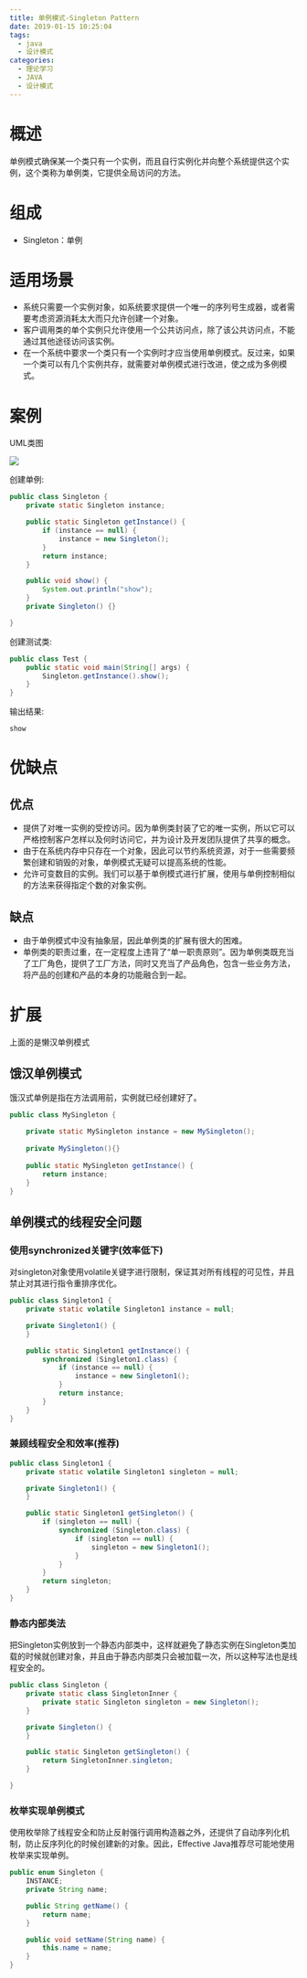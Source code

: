 ```yaml
---
title: 单例模式-Singleton Pattern
date: 2019-01-15 10:25:04
tags:
  - java
  - 设计模式
categories: 
  - 理论学习
  - JAVA
  - 设计模式
---
```


# 概述

单例模式确保某一个类只有一个实例，而且自行实例化并向整个系统提供这个实例，这个类称为单例类，它提供全局访问的方法。<!-- more -->

# 组成

- Singleton：单例

# 适用场景

- 系统只需要一个实例对象，如系统要求提供一个唯一的序列号生成器，或者需要考虑资源消耗太大而只允许创建一个对象。
- 客户调用类的单个实例只允许使用一个公共访问点，除了该公共访问点，不能通过其他途径访问该实例。
- 在一个系统中要求一个类只有一个实例时才应当使用单例模式。反过来，如果一个类可以有几个实例共存，就需要对单例模式进行改进，使之成为多例模式。

# 案例

UML类图

![](https://i.loli.net/2019/01/14/5c3ca9c87c39b.png)

创建单例:

```java
public class Singleton {
    private static Singleton instance;

    public static Singleton getInstance() {
        if (instance == null) {
            instance = new Singleton();
        }
        return instance;
    }

    public void show() {
        System.out.println("show");
    }
    private Singleton() {}

}
```

创建测试类:

```java
public class Test {
    public static void main(String[] args) {
        Singleton.getInstance().show();
    }
}
```

输出结果:

```
show
```

# 优缺点

## 优点

- 提供了对唯一实例的受控访问。因为单例类封装了它的唯一实例，所以它可以严格控制客户怎样以及何时访问它，并为设计及开发团队提供了共享的概念。
- 由于在系统内存中只存在一个对象，因此可以节约系统资源，对于一些需要频繁创建和销毁的对象，单例模式无疑可以提高系统的性能。
- 允许可变数目的实例。我们可以基于单例模式进行扩展，使用与单例控制相似的方法来获得指定个数的对象实例。

## 缺点

- 由于单例模式中没有抽象层，因此单例类的扩展有很大的困难。
- 单例类的职责过重，在一定程度上违背了“单一职责原则”。因为单例类既充当了工厂角色，提供了工厂方法，同时又充当了产品角色，包含一些业务方法，将产品的创建和产品的本身的功能融合到一起。

# 扩展

上面的是懒汉单例模式

## 饿汉单例模式

饿汉式单例是指在方法调用前，实例就已经创建好了。

```java
public class MySingleton {
	
	private static MySingleton instance = new MySingleton();
	
	private MySingleton(){}
	
	public static MySingleton getInstance() {
		return instance;
	}
}
```

## 单例模式的线程安全问题

### 使用synchronized关键字(效率低下)

对singleton对象使用volatile关键字进行限制，保证其对所有线程的可见性，并且禁止对其进行指令重排序优化。

```java
public class Singleton1 {
    private static volatile Singleton1 instance = null;

    private Singleton1() {
    }

    public static Singleton1 getInstance() {
        synchronized (Singleton1.class) {
            if (instance == null) {
                instance = new Singleton1();
            }
            return instance;
        }
    }
}
```

### 兼顾线程安全和效率(推荐)

```java
public class Singleton1 {
    private static volatile Singleton1 singleton = null;

    private Singleton1() {
    }

    public static Singleton1 getSingleton() {
        if (singleton == null) {
            synchronized (Singleton.class) {
                if (singleton == null) {
                    singleton = new Singleton1();
                }
            }
        }
        return singleton;
    }
}
```

### 静态内部类法

把Singleton实例放到一个静态内部类中，这样就避免了静态实例在Singleton类加载的时候就创建对象，并且由于静态内部类只会被加载一次，所以这种写法也是线程安全的。

```java
public class Singleton {
    private static class SingletonInner {
        private static Singleton singleton = new Singleton();
    }

    private Singleton() {
    }

    public static Singleton getSingleton() {
        return SingletonInner.singleton;
    }

}
```

### 枚举实现单例模式

使用枚举除了线程安全和防止反射强行调用构造器之外，还提供了自动序列化机制，防止反序列化的时候创建新的对象。因此，Effective Java推荐尽可能地使用枚举来实现单例。

```JAVA
public enum Singleton {
    INSTANCE;
    private String name;

    public String getName() {
        return name;
    }

    public void setName(String name) {
        this.name = name;
    }
}
```
